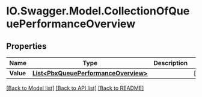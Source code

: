 # IO.Swagger.Model.CollectionOfQueuePerformanceOverview
## Properties

Name | Type | Description | Notes
------------ | ------------- | ------------- | -------------
**Value** | [**List&lt;PbxQueuePerformanceOverview&gt;**](PbxQueuePerformanceOverview.md) |  | [optional] 

[[Back to Model list]](../README.md#documentation-for-models) [[Back to API list]](../README.md#documentation-for-api-endpoints) [[Back to README]](../README.md)

